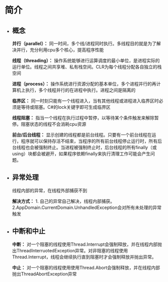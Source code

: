 # 简介

- ## 概念

  **并行（parallel）：** 同一时间，多个线/进程同时执行。多线程目的就是为了解决并行，充分利用cpu多个核心，提高程序性能

  **线程（threading）：** 操作系统能够进行运算调度的最小单位，是进程实际的运行单位。线程之间共享堆、私有栈空间。CLR为每个线程分配各自独立的栈空间

  **进程（process）：** 操作系统进行资源分配的基本单位，多个进程并行的再计算机上执行，多个线程并行的在进程中执行。进程之间是隔离的

  **临界区：** 同一时刻只能有一个线程进入，当有其他线程或进程进入临界区时必须是等待或阻塞。C#的lock关键字即可生成临界区

  **线程阻塞：** 指当一个线程在执行过程中暂停，以等待某个条件触发来解除暂停。阻塞状态的线程不会消耗cpu资源

  **前台/后台线程：** 显示创建的线程都是前台线程。只要有一个前台线程在运行，程序就可以保持存活不结束，当程序的所有前台线程停止运行时，所有后台线程也会被强制终止。当进程被强制终止时，后台线程的所有finally（或using）块都会被避开，如果程序依赖finally来执行清理工作可能会产生问题。

  

- ## **异常处理**

  线程内部的异常，在线程外部捕获不到

  **解决方式：** 1. 自己的异常自己解决，线程内部捕获。2.AppDomain.CurrentDomain.UnhandledException会对所有未处理的异常触发

  

 - ## **中断和中止** 

   **中断：** 对一个阻塞的线程使用Thread.Interrupt会强制释放，并在线程内部抛出ThreadInterruotedException异常。对非阻塞的线程使用Thread.Interrupt，线程会继续执行直到阻塞时才会强制释放并抛出异常。

   **中止：** 对一个阻塞的线程使用使用Thread.Abort会强制释放，并在线程内部抛出ThreadAbortException异常

  

  ​	



 
